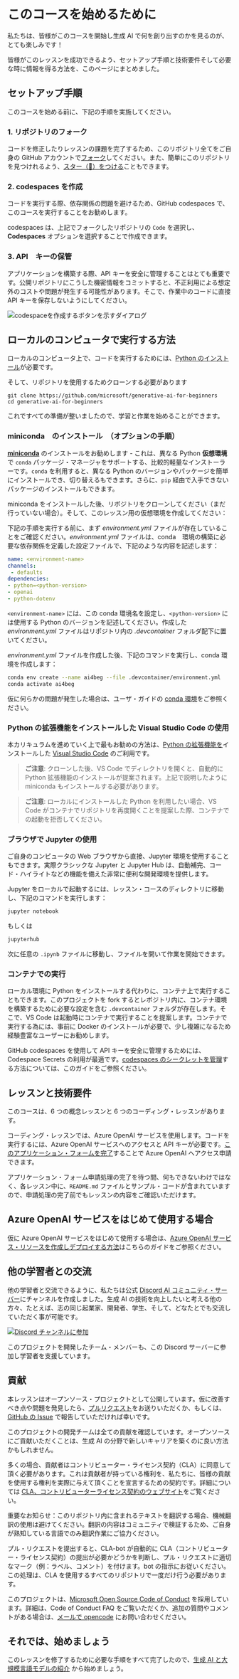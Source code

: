 # このコースを始めるために

私たちは、皆様がこのコースを開始し生成 AI で何を創り出すのかを見るのが、とても楽しみです！

皆様がこのレッスンを成功できるよう、セットアップ手順と技術要件そして必要な時に情報を得る方法を、このページにまとめました。  

## セットアップ手順

このコースを始める前に、下記の手順を実施してください。  

### 1. リポジトリのフォーク

コードを修正したりレッスンの課題を完了するため、このリポジトリ全てをご自身の GitHub アカウントで[フォーク](https://github.com/microsoft/generative-ai-for-beginners/fork?WT.mc_id=academic-105485-yoterada)してください。また、簡単にこのリポジトリを見つけれるよう、[スター（🌟）をつける](https://docs.github.com/en/get-started/exploring-projects-on-github/saving-repositories-with-stars?WT.mc_id=academic-105485-yoterada)こともできます。  

### 2. codespaces を作成

コードを実行する際、依存関係の問題を避けるため、GitHub codespaces で、このコースを実行することをお勧めします。  

codespaces は、上記でフォークしたリポジトリの `Code` を選択し、**Codespaces** オプションを選択することで作成できます。  

### 3. API　キーの保管

アプリケーションを構築する際、API キーを安全に管理することはとても重要です。公開リポジトリにこうした機密情報をコミットすると、不正利用による想定外のコストや問題が発生する可能性があります。そこで、作業中のコードに直接 API キーを保存しないようにしてください。  

![codespaceを作成するボタンを示すダイアログ](../../images/who-will-pay.webp?WT.mc_id=academic-105485-yoterada)

## ローカルのコンピュータで実行する方法

ローカルのコンピュータ上で、コードを実行するためには、[Python のインストール](https://www.python.org/downloads/?WT.mc_id=academic-105485-yoterada)が必要です。

そして、リポジトリを使用するためクローンする必要があります

```shell
git clone https://github.com/microsoft/generative-ai-for-beginners
cd generative-ai-for-beginners
```

これですべての準備が整いましたので、学習と作業を始めることができます。  

### miniconda　のインストール　（オプションの手順）

**[miniconda](https://conda.io/en/latest/miniconda.html?WT.mc_id=academic-105485-yoterada)** のインストールをお勧めします - これは、異なる Python **仮想環境**で `conda` パッケージ・マネージャをサポートする、比較的軽量なインストーラーです。`conda` を利用すると、異なる Python のバージョンやパッケージを簡単にインストールでき、切り替えるもできます。さらに、`pip` 経由で入手できないパッケージのインストールもできます。  

miniconda をインストールした後、リポジトリをクローンしてください（まだ行っていない場合）。そして、このレッスン用の仮想環境を作成してください：  

下記の手順を実行する前に、まず *environment.yml* ファイルが存在していることをご確認ください。*environment.yml* ファイルは、conda　環境の構築に必要な依存関係を定義した設定ファイルで、下記のような内容を記述します：  

```yml
name: <environment-name>
channels:  
 - defaults
dependencies:  
- python=<python-version>  
- openai  
- python-dotenv
```

`<environment-name>` には、この conda 環境名を設定し、`<python-version>` には使用する Python のバージョンを記述してください。作成した *environment.yml* ファイルはリポジトリ内の *.devcontainer* フォルダ配下に置いてください。  

*environment.yml* ファイルを作成した後、下記のコマンドを実行し、conda 環境を作成します：  

```bash
conda env create --name ai4beg --file .devcontainer/environment.yml
conda activate ai4beg
```

仮に何らかの問題が発生した場合は、ユーザ・ガイドの [conda 環境](https://docs.conda.io/projects/conda/en/latest/user-guide/tasks/manage-environments.html?WT.mc_id=academic-105485-yoterada)をご参照ください。  

### Python の拡張機能をインストールした Visual Studio Code の使用

本カリキュラムを進めていく上で最もお勧めの方法は、[Python の拡張機能を](https://marketplace.visualstudio.com/items?itemName=ms-python.python&WT.mc_id=academic-105485-yoterada)インストールした [Visual Studio Code](http://code.visualstudio.com/?WT.mc_id=academic-105485-yoterada) のご利用です。

> **ご注意**: クローンした後、VS Code でディレクトリを開くと、自動的に Python 拡張機能のインストールが提案されます。上記で説明したように miniconda もインストールする必要があります。

> **ご注意**: ローカルにインストールした Python を利用したい場合、VS Code がコンテナでリポジトリを再度開くことを提案した際、コンテナでの起動を拒否してください。
  
### ブラウザで Jupyter の使用

ご自身のコンピュータの Web ブラウザから直接、Jupyter 環境を使用することもできます。実際クラシックな Jupyter と Jupyter Hub は、自動補完、コード・ハイライトなどの機能を備えた非常に便利な開発環境を提供します。  

Jupyter をローカルで起動するには、レッスン・コースのディレクトリに移動し、下記のコマンドを実行します：  

```bash
jupyter notebook
```

もしくは

```bash
jupyterhub
```

次に任意の `.ipynb` ファイルに移動し、ファイルを開いて作業を開始できます。  

### コンテナでの実行

ローカル環境に Python をインストールする代わりに、コンテナ上で実行することもできます。このプロジェクトを fork するとレポジトリ内に、コンテナ環境を構築するために必要な設定を含む `.devcontainer` フォルダが存在します。そこで、VS Code は起動時にコンテナで実行することを提案します。コンテナで実行する為には、事前に Docker のインストールが必要で、少し複雑になるため経験豊富なユーザーにお勧めします。

GitHub codespaces を使用して API キーを安全に管理するためには、Codespace Secrets の利用が最適です。[codespaces のシークレットを管理](https://docs.github.com/en/codespaces/managing-your-codespaces/managing-secrets-for-your-codespaces?WT.mc_id=academic-105485-yoterada)する方法については、このガイドをご参照ください。  

## レッスンと技術要件

このコースは、6 つの概念レッスンと 6 つのコーディング・レッスンがあります。

コーディング・レッスンでは、Azure OpenAI サービスを使用します。コードを実行するには、Azure OpenAI サービスへのアクセスと API キーが必要です。[このアプリケーション・フォームを完了](https://go.microsoft.com/fwlink/?linkid=2222006&clcid=0x409?WT.mc_id=academic-105485-yoterada)することで Azure OpenAI へアクセス申請できます。  

アプリケーション・フォーム申請処理の完了を待つ間、何もできないわけではなく、各レッスン中に、`README.md` ファイルとサンプル・コードが含まれていますので、申請処理の完了前でもレッスンの内容をご確認いただけます。

## Azure OpenAI サービスをはじめて使用する場合  

仮に Azure OpenAI サービスをはじめて使用する場合は、[Azure OpenAI サービス・リソースを作成しデプロイする方法](https://learn.microsoft.com/azure/ai-services/openai/how-to/create-resource?pivots=web-portal&WT.mc_id=academic-105485-yoterada)はこちらのガイドをご参照ください。  

## 他の学習者との交流

他の学習者と交流できるように、私たちは公式 [Discord AI コミュニティ・サーバー](https://aka.ms/genai-discord?WT.mc_id=academic-105485-yoterada)にチャンネルを作成しました。生成 AI の技術を向上したいと考える他の方々、たとえば、志の同じ起業家、開発者、学生、そして、どなたとでも交流していただく事が可能です。  

[![Discord チャンネルに参加](https://dcbadge.vercel.app/api/server/ByRwuEEgH4)](https://aka.ms/genai-discord?WT.mc_id=academic-105485-yoterada)

このプロジェクトを開発したチーム・メンバーも、この Discord サーバーに参加し学習者を支援しています。  

## 貢献

本レッスンはオープンソース・プロジェクトとして公開しています。仮に改善すべき点や問題を発見したら、[プルリクエスト](https://github.com/microsoft/generative-ai-for-beginners/pulls?WT.mc_id=academic-105485-yoterada)をお送りいただくか、もしくは、[GitHub の Issue](https://github.com/microsoft/generative-ai-for-beginners/issues?WT.mc_id=academic-105485-yoterada) で報告していただければ幸いです。

このプロジェクトの開発チームは全ての貢献を確認しています。オープンソースにご貢献いただくことは、生成 AI の分野で新しいキャリアを築くのに良い方法かもしれません。

多くの場合、貢献者はコントリビューター・ライセンス契約（CLA）に同意して頂く必要があります。これは貢献者が持っている権利を、私たちに、皆様の貢献を使用する権利を実際に与えて頂くことを宣言するための契約です。詳細については [CLA、コントリビューターライセンス契約のウェブサイト](https://cla.microsoft.com?WT.mc_id=academic-105485-yoterada)をご覧ください。

重要なお知らせ：このリポジトリ内に含まれるテキストを翻訳する場合、機械翻訳の使用は避けてください。翻訳の内容はコミュニティで検証するため、ご自身が熟知している言語でのみ翻訳作業にご協力ください。

プル・リクエストを提出すると、CLA-bot が自動的に CLA（コントリビューター・ライセンス契約）の提出が必要かどうかを判断し、プル・リクエストに適切なマーク（例：ラベル、コメント）を付けます。bot の指示にお従いください。この処理は、CLA を使用するすべてのリポジトリで一度だけ行う必要があります。

このプロジェクトは、[Microsoft Open Source Code of Conduct](https://opensource.microsoft.com/codeofconduct/?WT.mc_id=academic-105485-yoterada) を採用しています。詳細は、Code of Conduct FAQ をご覧いただくか、追加の質問やコメントがある場合は、[メールで opencode](opencode@microsoft.com) にお問い合わせください。  

## それでは、始めましょう

このレッスンを修了するために必要な手順をすべて完了したので、[生成 AI と大規模言語モデルの紹介](../../../01-introduction-to-genai/translations/ja-jp/README.md?WT.mc_id=academic-105485-yoterada) から始めましょう。
